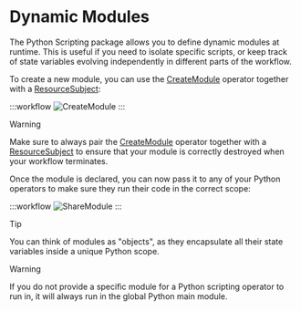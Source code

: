 # Dynamic Modules

The Python Scripting package allows you to define dynamic modules at runtime. This is useful if you need to isolate specific scripts, or keep track of state variables evolving independently in different parts of the workflow.

To create a new module, you can use the [CreateModule](xref:Bonsai.Scripting.Python.CreateModule) operator together with a [ResourceSubject](xref:Bonsai.Reactive.ResourceSubject):

:::workflow
![CreateModule](~/workflows/create-module.bonsai)
:::

> [!Warning]
> Make sure to always pair the [CreateModule](xref:Bonsai.Scripting.Python.CreateModule) operator together with a [ResourceSubject](xref:Bonsai.Reactive.ResourceSubject) to ensure that your module is correctly destroyed when your workflow terminates.

Once the module is declared, you can now pass it to any of your Python operators to make sure they run their code in the correct scope:

:::workflow
![ShareModule](~/workflows/share-module.bonsai)
:::

> [!Tip]
> You can think of modules as "objects", as they encapsulate all their state variables inside a unique Python scope.

> [!Warning]
> If you do not provide a specific module for a Python scripting operator to run in, it will always run in the global Python main module.